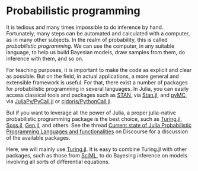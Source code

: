 # Probabilistic programming

It is tedious and many times impossible to do inference by hand. Fortunately, many steps can be automated and calculated with a computer, as in many other subjects. In the realm of probability, this is called *probabilistic programming.* We can use the computer, in any suitable language, to help us build Bayesian models, draw samples from them, do inference with them, and so on.

For teaching purposes, it is important to make the code as explicit and clear as possible. But on the field, in actual applications, a more general and extensible framework is useful. For that, there exist a number of packages for probabilistic programming in several languages. In Julia, you can easily access classical tools and packages such as [STAN](https://mc-stan.org), via [Stan.jl](https://mc-stan.org/users/interfaces/julia-stan), and [pyMC](https://pymcmc.readthedocs.io/en/latest/), via [JuliaPy/PyCall.jl](https://github.com/JuliaPy/PyCall.jl) or [cjdoris/PythonCall.jl](https://cjdoris.github.io/PythonCall.jl/stable/).

But if you want to leverage all the power of Julia, a proper julia-native probabilistic programming package is the best choice, such as [Turing.jl](https://turing.ml/dev/), [Soss.jl](https://cscherrer.github.io/Soss.jl/stable/), [Gen.jl](https://www.gen.dev/docs/stable/), and others. See the thread [Current state of Julia Probabilistic Programming Languages and functionalities](https://discourse.julialang.org/t/current-state-of-julia-probabilistic-programming-languages-and-functionalities/78711) on Discourse for a discussion of the available packages.

Here, we will mainly use [Turing.jl](https://turing.ml/dev/). It is easy to combine Turing.jl with other packages, such as those from [SciML](https://sciml.ai), to do Bayesing inference on models involving all sorts of differential equations.
